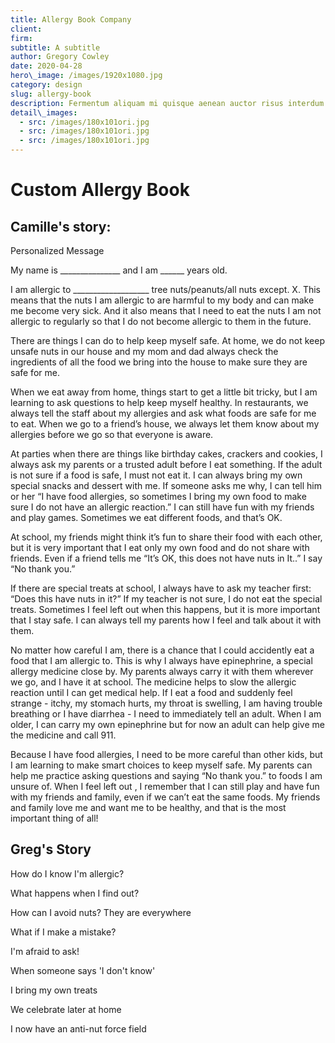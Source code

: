 ```yaml
---
title: Allergy Book Company
client:
firm: 
subtitle: A subtitle
author: Gregory Cowley
date: 2020-04-28
hero\_image: /images/1920x1080.jpg
category: design
slug: allergy-book
description: Fermentum aliquam mi quisque aenean auctor risus interdum quam ac placerat duis penatibus, pulvinar ad mus vivamus leo at sem nullam nisl aliquet. Feugiat dis litora maecenas adipiscing cubilia vestibulum, purus nunc congue hendrerit sociosqu. Diam posuere lacus tincidunt commodo natoque lorem metus nec mollis, inceptos turpis luctus proin dapibus varius nunc nam mauris, sagittis aliquet sed nostra dignissim risus aenean volutpat.
detail\_images: 
  - src: /images/180x101ori.jpg
  - src: /images/180x101ori.jpg
  - src: /images/180x101ori.jpg
---
```



# Custom Allergy Book



## Camille's story:

Personalized Message

My name is \_\_\_\_\_\_\_\_\_\_\_\_\_\_\_ and I am \_\_\_\_\_\_ years old. 

I am allergic to \_\_\_\_\_\_\_\_\_\_\_\_\_\_\_\_\_\_\_ tree nuts/peanuts/all nuts except. X. This means that the nuts I am allergic to are harmful to my body and can make me become very sick.  And it also means that  I need to eat the nuts I am not allergic to regularly so that I do not become allergic to them in the future.

There are things I can do to help keep myself safe. At home, we do not keep unsafe nuts in our house and my mom and dad always check the ingredients of all the food we bring into the house to make sure they are safe for me. 

When we eat away from home, things start to get a little bit tricky, but I am learning to ask questions to help keep myself healthy. In restaurants, we always tell the staff about my allergies and ask what foods are safe for me to eat. When we go to a friend’s house, we always let them know about my allergies before we go so that everyone is aware. 

At parties when there are things like birthday cakes, crackers and cookies, I always ask my parents or a trusted adult before I eat something. If the adult is not sure if a food is safe, I must not eat it. I can always bring my own special snacks and dessert with me. If someone asks me why, I can tell him or her “I have food allergies, so sometimes I bring my own food to make sure I do not have an allergic reaction.” I can still have fun with my friends and play games. Sometimes we eat different foods, and that’s OK.

At school, my friends might think it’s fun to share their food with each other, but it is very important that I eat only my own food and do not share with friends. Even if a friend tells me “It’s OK, this does not have nuts in It..” I say “No thank you.” 

If there are special treats at school, I always have to ask my teacher first: “Does this have nuts in it?” If my teacher is not sure, I do not eat the special treats. Sometimes I feel left out when this happens, but it is more important that I stay safe. I can always tell my parents how I feel and talk about it with them. 

No matter how careful I am, there is a chance that I could accidently eat a food that I am allergic to. This is why I always have epinephrine, a special allergy medicine close by. My parents always carry it with them wherever we go, and I have it at school. The medicine helps to slow the allergic reaction until I can get medical help. If I eat a food and suddenly feel strange - itchy, my stomach hurts, my throat is swelling, I am having trouble breathing or I have diarrhea - I need to immediately tell an adult. When I am older, I can carry my own epinephrine but for now an adult can help give me the medicine and call 911. 

Because I have food allergies, I need to be more careful than other kids, but I am learning to make smart choices to keep myself safe. My parents can help me practice asking questions and saying “No thank you.” to foods I am unsure of. When I feel left out , I remember that I can still play and have fun with my friends and family, even if we can’t eat the same foods.  My friends and family love me and want me to be healthy, and that is the most important thing of all!



## Greg's Story



How do I know I'm allergic?

What happens when I find out?

How can I avoid nuts? They are everywhere

What if I make a mistake?

I'm afraid to ask!

When someone says 'I don't know'

I bring my own treats

We celebrate later at home

I now have an anti-nut force field